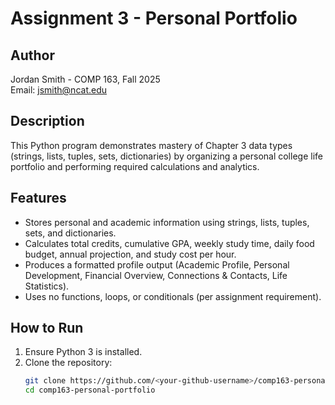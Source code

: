 # Assignment 3 - Personal Portfolio

## Author
Jordan Smith - COMP 163, Fall 2025  
Email: jsmith@ncat.edu

## Description
This Python program demonstrates mastery of Chapter 3 data types (strings, lists, tuples, sets, dictionaries) by organizing a personal college life portfolio and performing required calculations and analytics.

## Features
- Stores personal and academic information using strings, lists, tuples, sets, and dictionaries.
- Calculates total credits, cumulative GPA, weekly study time, daily food budget, annual projection, and study cost per hour.
- Produces a formatted profile output (Academic Profile, Personal Development, Financial Overview, Connections & Contacts, Life Statistics).
- Uses no functions, loops, or conditionals (per assignment requirement).

## How to Run
1. Ensure Python 3 is installed.
2. Clone the repository:
   ```bash
   git clone https://github.com/<your-github-username>/comp163-personal-portfolio.git
   cd comp163-personal-portfolio
